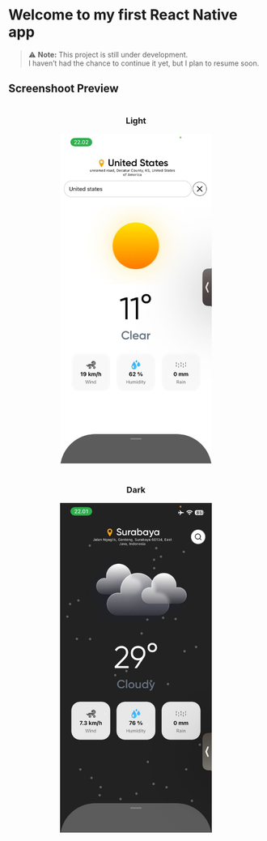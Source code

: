 # Welcome to my first React Native app

> ⚠️ **Note:** This project is still under development.  
> I haven’t had the chance to continue it yet, but I plan to resume soon.

## Screenshoot Preview

<div style="display: flex; gap: 1rem; justify-content: center; flex-wrap: wrap;">

  <div style="text-align: center;">
    <h3>Light</h3>
    <img src="assets/images/screenshoot-light.jpeg" alt="Light Mode" width="300"/>
  </div>

  <div style="text-align: center;">
    <h3>Dark</h3>
    <img src="assets/images/screenshoot-dark.jpeg" alt="Dark Mode" width="300"/>
  </div>

</div>

